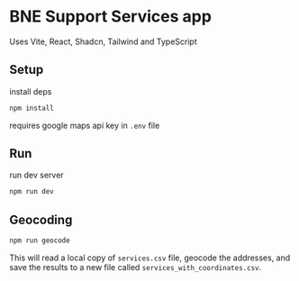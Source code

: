 # BNE Support Services app

Uses Vite, React, Shadcn, Tailwind and TypeScript

## Setup

install deps
```bash
npm install
```

requires google maps api key in `.env` file

## Run

run dev server
```bash
npm run dev
```

## Geocoding

```bash
npm run geocode
```

This will read a local copy of `services.csv` file, geocode the addresses, and save the results to a new file called `services_with_coordinates.csv`.